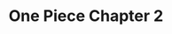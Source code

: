---
layout: item

title: One Piece Chapter 2
href: one-piece-chapter-2
tags: one-piece
chapter: 2

synopsis: Gol D. Roger was known as the "Pirate King," the strongest and most infamous being to have sailed the Grand Line. The capture and death of Roger by the World Government brought a change throughout the world. His last words before his death revealed the existence of the greatest treasure in the world, One Piece. It was this revelation that brought about the Grand Age of Pirates, men who dreamed of finding One Piece—which promises an unlimited amount of riches and fame—and quite possibly the pinnacle of glory and the title of the Pirate King.

categories: manhwa
image: /assets/images/one-piece-chapter-2/00.jpg
---
